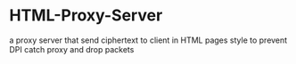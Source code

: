 HTML-Proxy-Server
=================

a proxy server that send ciphertext to client in HTML pages style to prevent DPI catch proxy and drop packets